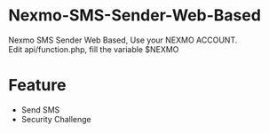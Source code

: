 # Nexmo-SMS-Sender-Web-Based
Nexmo SMS Sender Web Based, Use your NEXMO ACCOUNT. <br>
Edit api/function.php, fill the variable $NEXMO
# Feature
<ul>
  <li> Send SMS </li>
  <li> Security Challenge </li>
</ul>
  

